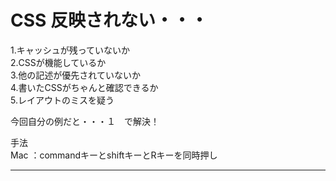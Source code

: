 # CSS 反映されない・・・

1.キャッシュが残っていないか   
2.CSSが機能しているか   
3.他の記述が優先されていないか   
4.書いたCSSがちゃんと確認できるか   
5.レイアウトのミスを疑う   

今回自分の例だと・・・１　で解決！

手法   
Mac ：commandキーとshiftキーとRキーを同時押し 

---
